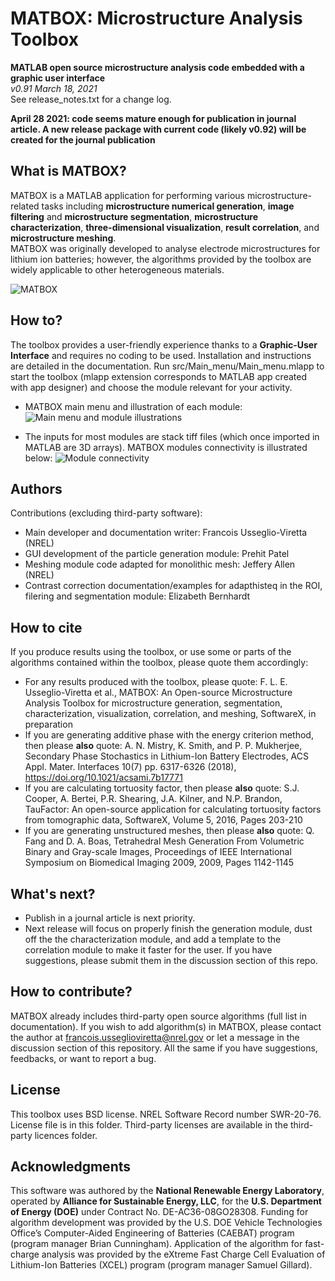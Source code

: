 # MATBOX: Microstructure Analysis Toolbox
**MATLAB open source microstructure analysis code embedded with a graphic user interface**\
*v0.91 March 18, 2021*\
See release_notes.txt for a change log.

**April 28 2021: code seems mature enough for publication in journal article. A new release package with current code (likely v0.92) will be created for the journal publication**

## What is MATBOX?
MATBOX is a MATLAB application for performing various microstructure-related tasks including **microstructure numerical generation**, **image filtering** and **microstructure segmentation**, **microstructure characterization**, **three-dimensional visualization**, **result correlation**, and **microstructure meshing**. \
MATBOX was originally developed to analyse electrode microstructures for lithium ion batteries; however, the algorithms provided by the toolbox are widely applicable to other heterogeneous materials.

![MATBOX](https://github.com/NREL/MATBOX_Microstructure_analysis_toolbox/blob/master/MATBOX.png)

## How to?
The toolbox provides a user-friendly experience thanks to a **Graphic-User Interface** and requires no coding to be used.
Installation and instructions are detailed in the documentation. Run src/Main_menu/Main_menu.mlapp to start the toolbox (mlapp extension corresponds to MATLAB app created with app designer) and choose the module relevant for your activity.

* MATBOX main menu and illustration of each module:
![Main menu and module illustrations](https://github.com/NREL/MATBOX_Microstructure_analysis_toolbox/blob/master/Menu_and_modules.png)

* The inputs for most modules are stack tiff files (which once imported in MATLAB are 3D arrays). MATBOX modules connectivity is illustrated below:
![Module connectivity](https://github.com/NREL/MATBOX_Microstructure_analysis_toolbox/blob/master/IO.png)

## Authors
Contributions (excluding third-party software):
* Main developer and documentation writer: Francois Usseglio-Viretta (NREL)
* GUI development of the particle generation module: Prehit Patel
* Meshing module code adapted for monolithic mesh: Jeffery Allen (NREL)
* Contrast correction documentation/examples for adapthisteq in the ROI, filering and segmentation module: Elizabeth Bernhardt

## How to cite
If you produce results using the toolbox, or use some or parts of the algorithms contained within the toolbox, please quote them accordingly:
* For any results produced with the toolbox, please quote: F. L. E. Usseglio-Viretta et al., MATBOX: An Open-source Microstructure Analysis Toolbox for microstructure generation, segmentation, characterization, visualization, correlation, and meshing, SoftwareX, in preparation
* If you are generating additive phase with the energy criterion method, then please **also** quote: A. N. Mistry, K. Smith, and P. P. Mukherjee, Secondary Phase Stochastics in Lithium-Ion Battery Electrodes, ACS Appl. Mater. Interfaces 10(7) pp. 6317-6326 (2018), https://doi.org/10.1021/acsami.7b17771
* If you are calculating tortuosity factor, then please **also** quote: S.J. Cooper, A. Bertei, P.R. Shearing, J.A. Kilner, and N.P. Brandon, TauFactor: An open-source application for calculating tortuosity factors from tomographic data, SoftwareX, Volume 5, 2016, Pages 203-210
* If you are generating unstructured meshes, then please **also** quote: Q. Fang and D. A. Boas, Tetrahedral Mesh Generation From Volumetric Binary and Gray-scale Images, Proceedings of IEEE International Symposium on Biomedical Imaging 2009, 2009, Pages 1142-1145

## What's next?
- Publish in a journal article is next priority.
- Next release will focus on properly finish the generation module, dust off the the characterization module, and add a template to the correlation module to make it faster for the user.
If you have suggestions, please submit them in the discussion section of this repo.

## How to contribute?
MATBOX already includes third-party open source algorithms (full list in documentation). If you wish to add algorithm(s) in MATBOX, please contact the author at francois.usseglioviretta@nrel.gov or let a message in the discussion section of this repository.
All the same if you have suggestions, feedbacks, or want to report a bug.

## License
This toolbox uses BSD license. NREL Software Record number SWR-20-76. License file is in this folder. Third-party licenses are available in the third-party licences folder.

## Acknowledgments
This software was authored by the **National Renewable Energy Laboratory**, operated by **Alliance for Sustainable Energy, LLC**, for the **U.S. Department of Energy (DOE)** under Contract No. DE-AC36-08GO28308. Funding for algorithm development was provided by the U.S. DOE Vehicle Technologies Office’s Computer-Aided Engineering of Batteries (CAEBAT) program (program manager Brian Cunningham). Application of the algorithm for fast-charge analysis was provided by the eXtreme Fast Charge Cell Evaluation of Lithium-Ion Batteries (XCEL) program (program manager Samuel Gillard).
